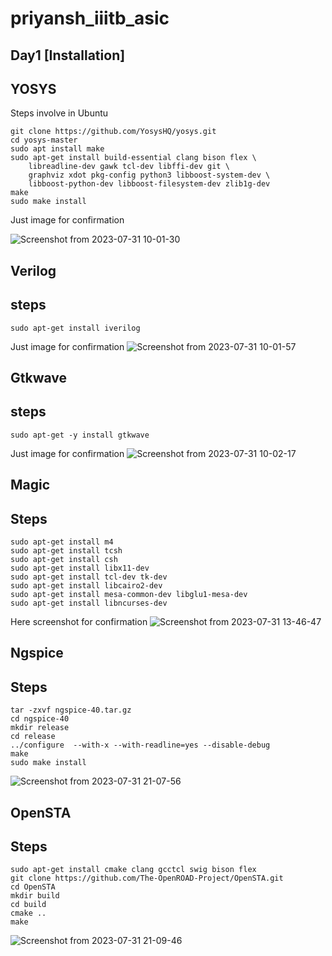 # priyansh_iiitb_asic
## Day1 [Installation]
## YOSYS
Steps involve in Ubuntu
```
git clone https://github.com/YosysHQ/yosys.git
cd yosys-master 
sudo apt install make 
sudo apt-get install build-essential clang bison flex \
    libreadline-dev gawk tcl-dev libffi-dev git \
    graphviz xdot pkg-config python3 libboost-system-dev \
    libboost-python-dev libboost-filesystem-dev zlib1g-dev
make 
sudo make install
```
Just image for confirmation

![Screenshot from 2023-07-31 10-01-30](https://github.com/Priyanshiiitb/priyansh_iiitb_asic/assets/140998626/e8c1e5b8-70cc-4ece-b397-bb656cf40baa)


## Verilog
## steps
```
sudo apt-get install iverilog
```
Just image for confirmation
![Screenshot from 2023-07-31 10-01-57](https://github.com/Priyanshiiitb/priyansh_iiitb_asic/assets/140998626/8c624e10-1b35-46b0-8fd4-9a9939897254)

## Gtkwave
## steps
```
sudo apt-get -y install gtkwave
```
Just image for confirmation
![Screenshot from 2023-07-31 10-02-17](https://github.com/Priyanshiiitb/priyansh_iiitb_asic/assets/140998626/33ed1cb2-3fd6-47fd-b471-28b0506cf52e)

## Magic
## Steps
```
sudo apt-get install m4
sudo apt-get install tcsh
sudo apt-get install csh
sudo apt-get install libx11-dev
sudo apt-get install tcl-dev tk-dev
sudo apt-get install libcairo2-dev
sudo apt-get install mesa-common-dev libglu1-mesa-dev
sudo apt-get install libncurses-dev
```
Here screenshot for confirmation
![Screenshot from 2023-07-31 13-46-47](https://github.com/Priyanshiiitb/priyansh_iiitb_asic/assets/140998626/49385d0b-1080-48d1-997a-5a17eddf8d8a)

## Ngspice
## Steps
```
tar -zxvf ngspice-40.tar.gz
cd ngspice-40
mkdir release
cd release
../configure  --with-x --with-readline=yes --disable-debug
make
sudo make install
```
![Screenshot from 2023-07-31 21-07-56](https://github.com/Priyanshiiitb/priyansh_iiitb_asic/assets/140998626/45a75b32-bd3d-4553-9c8f-9d9df3684e3e)

## OpenSTA
## Steps
```
sudo apt-get install cmake clang gcctcl swig bison flex
git clone https://github.com/The-OpenROAD-Project/OpenSTA.git
cd OpenSTA
mkdir build
cd build
cmake ..
make
```
![Screenshot from 2023-07-31 21-09-46](https://github.com/Priyanshiiitb/priyansh_iiitb_asic/assets/140998626/735098b0-2a9c-42c4-98b6-5a4dcacce761)




